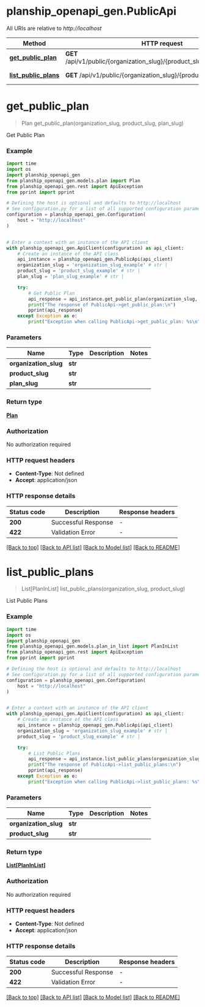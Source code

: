 # planship_openapi_gen.PublicApi

All URIs are relative to *http://localhost*

Method | HTTP request | Description
------------- | ------------- | -------------
[**get_public_plan**](PublicApi.md#get_public_plan) | **GET** /api/v1/public/{organization_slug}/{product_slug}/plans/{plan_slug} | Get Public Plan
[**list_public_plans**](PublicApi.md#list_public_plans) | **GET** /api/v1/public/{organization_slug}/{product_slug}/plans | List Public Plans


# **get_public_plan**
> Plan get_public_plan(organization_slug, product_slug, plan_slug)

Get Public Plan

### Example

```python
import time
import os
import planship_openapi_gen
from planship_openapi_gen.models.plan import Plan
from planship_openapi_gen.rest import ApiException
from pprint import pprint

# Defining the host is optional and defaults to http://localhost
# See configuration.py for a list of all supported configuration parameters.
configuration = planship_openapi_gen.Configuration(
    host = "http://localhost"
)


# Enter a context with an instance of the API client
with planship_openapi_gen.ApiClient(configuration) as api_client:
    # Create an instance of the API class
    api_instance = planship_openapi_gen.PublicApi(api_client)
    organization_slug = 'organization_slug_example' # str | 
    product_slug = 'product_slug_example' # str | 
    plan_slug = 'plan_slug_example' # str | 

    try:
        # Get Public Plan
        api_response = api_instance.get_public_plan(organization_slug, product_slug, plan_slug)
        print("The response of PublicApi->get_public_plan:\n")
        pprint(api_response)
    except Exception as e:
        print("Exception when calling PublicApi->get_public_plan: %s\n" % e)
```



### Parameters

Name | Type | Description  | Notes
------------- | ------------- | ------------- | -------------
 **organization_slug** | **str**|  | 
 **product_slug** | **str**|  | 
 **plan_slug** | **str**|  | 

### Return type

[**Plan**](Plan.md)

### Authorization

No authorization required

### HTTP request headers

 - **Content-Type**: Not defined
 - **Accept**: application/json

### HTTP response details
| Status code | Description | Response headers |
|-------------|-------------|------------------|
**200** | Successful Response |  -  |
**422** | Validation Error |  -  |

[[Back to top]](#) [[Back to API list]](../README.md#documentation-for-api-endpoints) [[Back to Model list]](../README.md#documentation-for-models) [[Back to README]](../README.md)

# **list_public_plans**
> List[PlanInList] list_public_plans(organization_slug, product_slug)

List Public Plans

### Example

```python
import time
import os
import planship_openapi_gen
from planship_openapi_gen.models.plan_in_list import PlanInList
from planship_openapi_gen.rest import ApiException
from pprint import pprint

# Defining the host is optional and defaults to http://localhost
# See configuration.py for a list of all supported configuration parameters.
configuration = planship_openapi_gen.Configuration(
    host = "http://localhost"
)


# Enter a context with an instance of the API client
with planship_openapi_gen.ApiClient(configuration) as api_client:
    # Create an instance of the API class
    api_instance = planship_openapi_gen.PublicApi(api_client)
    organization_slug = 'organization_slug_example' # str | 
    product_slug = 'product_slug_example' # str | 

    try:
        # List Public Plans
        api_response = api_instance.list_public_plans(organization_slug, product_slug)
        print("The response of PublicApi->list_public_plans:\n")
        pprint(api_response)
    except Exception as e:
        print("Exception when calling PublicApi->list_public_plans: %s\n" % e)
```



### Parameters

Name | Type | Description  | Notes
------------- | ------------- | ------------- | -------------
 **organization_slug** | **str**|  | 
 **product_slug** | **str**|  | 

### Return type

[**List[PlanInList]**](PlanInList.md)

### Authorization

No authorization required

### HTTP request headers

 - **Content-Type**: Not defined
 - **Accept**: application/json

### HTTP response details
| Status code | Description | Response headers |
|-------------|-------------|------------------|
**200** | Successful Response |  -  |
**422** | Validation Error |  -  |

[[Back to top]](#) [[Back to API list]](../README.md#documentation-for-api-endpoints) [[Back to Model list]](../README.md#documentation-for-models) [[Back to README]](../README.md)

